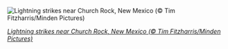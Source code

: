
![Lightning strikes near Church Rock, New Mexico (© Tim Fitzharris/Minden Pictures)](https://cn.bing.com//th?id=OHR.ChurchRock_EN-US5502658165_1920x1080.jpg&rf=LaDigue_1920x1080.jpg&pid=hp)

*[Lightning strikes near Church Rock, New Mexico (© Tim Fitzharris/Minden Pictures)](https://www.bing.com/search?q=church+rock+new+mexico&form=hpcapt&filters=HpDate%3a%2220210125_0800%22)*

